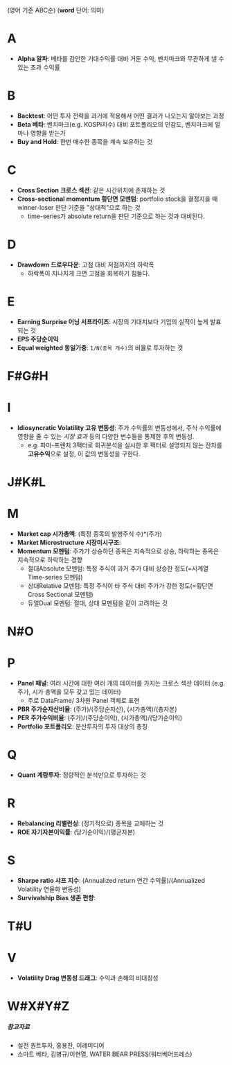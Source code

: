 (영어 기준 ABC순) (**word** 단어: 의미)

# A
- **Alpha 알파**: 베타를 감안한 기대수익률 대비 거둔 수익, 벤치마크와 무관하게 낼 수 있는 초과 수익률

# B
- **Backtest**: 어떤 투자 전략을 과거에 적용해서 어떤 결과가 나오는지 알아보는 과정 
- **Beta 베타**: 벤치마크(e.g. KOSPI지수) 대비 포트폴리오의 민감도, 벤치마크에 얼마나 영향을 받는가
- **Buy and Hold**: 한번 매수한 종목을 계속 보유하는 것

# C
- **Cross Section 크로스 섹션**: 같은 시간위치에 존재하는 것 
- **Cross-sectional momentum 횡단면 모멘텀**: portfolio stock을 결정지을 때 winner-loser 판단 기준을 "상대적"으로 하는 것
    - time-series가 absolute return을 판단 기준으로 하는 것과 대비된다.

# D
- **Drawdown 드로우다운**: 고점 대비 저점까지의 하락폭
    - 하락폭이 지나치게 크면 고점을 회복하기 힘들다.

# E
- **Earning Surprise 어닝 서프라이즈**: 시장의 기대치보다 기업의 실적이 높게 발표되는 것
- **EPS 주당순이익**
- **Equal weighted 동일가중**: ```1/N(종목 개수)```의 비율로 투자하는 것

# F#G#H

# I
- **Idiosyncratic Volatility 고유 변동성**: 주가 수익률의 변동성에서, 주식 수익률에 영향을 줄 수 있는 *시장 효과* 등의 다양한 변수들을 통제한 후의 변동성.
    - e.g. 파마-프렌치 3팩터로 회귀분석을 실시한 후 팩터로 설명되지 않는 잔차를 **고유수익**으로 설정, 이 값의 변동성을 구한다.

# J#K#L

# M
- **Market cap 시가총액**: (특정 종목의 발행주식 수)\*(주가)
- **Market Microstructure 시장미시구조**:
- **Momentum 모멘텀**: 주가가 상승하던 종목은 지속적으로 상승, 하락하는 종목은 지속적으로 하락하는 경향
    - 절대Absolute 모멘텀: 특정 주식이 과거 주가 대비 상승한 정도(=시계열Time-series 모멘텀)
    - 상대Relative 모멘텀: 특정 주식이 타 주식 대비 주가가 강한 정도(=횡단면Cross Sectional 모멘텀)
    - 듀얼Dual 모멘텀: 절대, 상대 모멘텀을 같이 고려하는 것

# N#O

# P
- **Panel 패널**: 여러 시간에 대한 여러 개의 데이터를 가지는 크로스 섹션 데이터 (e.g. 주가, 시가 총액을 모두 갖고 있는 데이터)
    - 주로 DataFrame/ 3차원 Panel 객체로 표현
- **PBR 주가순자산비율**: (주가)/(주당순자산), (시가총액)/(총자본)
- **PER 주가수익비율**: (주가)/(주당순이익), (시가총액)/(당기순이익)
- **Portfolio 포트폴리오**: 분산투자의 투자 대상의 총칭

# Q
- **Quant 계량투자**: 정량적인 분석만으로 투자하는 것

# R
- **Rebalancing 리밸런싱**: (정기적으로) 종목을 교체하는 것
- **ROE 자기자본이익률**: (당기순이익)/(평균자본)

# S
- **Sharpe ratio 샤프 지수**: (Annualized return 연간 수익률)/(Annualized Volatility 연율화 변동성)
- **Survivalship Bias 생존 편향**: 

# T#U

# V
- **Volatility Drag 변동성 드래그**: 수익과 손해의 비대칭성

# W#X#Y#Z

##### 참고자료
- 실전 퀀트투자, 홍용찬, 이레미디어
- 스마트 베타, 김병규/이현열, WATER BEAR PRESS(워터베어프레스)
